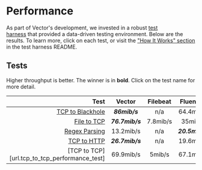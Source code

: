 # Performance

As part of Vector's development, we invested in a robust [test \
harness][url.test_harness] that provided a data-driven testing environment.
Below are the results. To learn more, click on each test, or visit the
["How It Works" section][url.test_harness.how-it-works] in the test harness
README.

## Tests

Higher throughput is better. The winner is in **bold**. Click on the test name for more detail.

| Test | Vector | Filebeat | FluentBit | FluentD | Logstash | SplunkUF | SplunkHF |
| ---: | :---: | :---: | :---: | :---: | :---: | :---: | :---: |
| [TCP to Blackhole][url.tcp_to_blackhole_performance_test] | _**86mib/s**_ | n/a | 64.4mib/s | 27.7mib/s | 40.6mib/s | n/a | n/a |
| [File to TCP][url.file_to_tcp_performance_test] | _**76.7mib/s**_ | 7.8mib/s | 35mib/s | 26.1mib/s | 3.1mib/s | 40.1mib/s | 39mib/s |
| [Regex Parsing][url.regex_parsing_performance_test] | 13.2mib/s | n/a | _**20.5mib/s**_ | 2.6mib/s | 4.6mib/s | n/a | 7.8mib/s |
| [TCP to HTTP][url.tcp_to_http_performance_test] | _**26.7mib/s**_ | n/a | 19.6mib/s | <1mib/s | 2.7mib/s | n/a | n/a |
| [TCP to TCP][url.tcp_to_tcp_performance_test] | 69.9mib/s | 5mib/s | 67.1mib/s | 3.9mib/s | 10mib/s | _**70.4mib/s**_ | 7.6mib/s |


[url.file_to_tcp_performance_test]: https://github.com/timberio/vector-test-harness/tree/master/cases/file_to_tcp_performance
[url.regex_parsing_performance_test]: https://github.com/timberio/vector-test-harness/tree/master/cases/regex_parsing_performance
[url.tcp_to_blackhole_performance_test]: https://github.com/timberio/vector-test-harness/tree/master/cases/tcp_to_blackhole_performance
[url.tcp_to_http_performance_test]: https://github.com/timberio/vector-test-harness/tree/master/cases/tcp_to_http_performance
[url.test_harness.how-it-works]: https://github.com/timberio/vector-test-harness/#how-it-works
[url.test_harness]: https://github.com/timberio/vector-test-harness/
